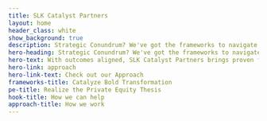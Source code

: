 ```yaml
---
title: SLK Catalyst Partners
layout: home
header_class: white
show_background: true
description: Strategic Conundrum? We've got the frameworks to navigate through.
hero-heading: Strategic Conundrum? We've got the frameworks to navigate through.
hero-text: With outcomes aligned, SLK Catalyst Partners brings proven frameworks to empower both private equity sponsors– their portfolio companies–and standalone companies
hero-link: approach
hero-link-text: Check out our Approach
frameworks-title: Catalyze Bold Transformation
pe-title: Realize the Private Equity Thesis
hook-title: How we can help
approach-title: How we work          
---
```

